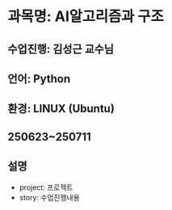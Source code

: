 # 과목명: AI알고리즘과 구조
## 수업진행: 김성근 교수님
## 언어: Python
## 환경: LINUX (Ubuntu)
## 250623~250711
## 설명
* project: 프로젝트
* story: 수업진행내용
